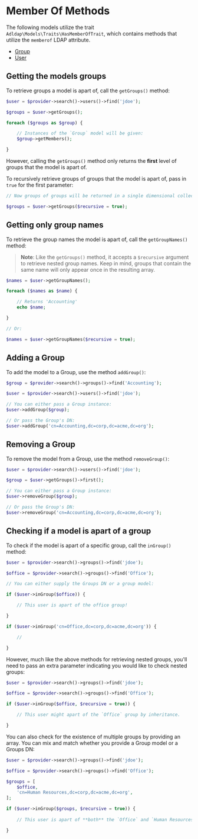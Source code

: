 # Member Of Methods

The following models utilize the trait `Adldap\Models\Traits\HasMemberOfTrait`, which contains methods that utilize the `memberof` LDAP attribute.

- [Group](docs/group.md)
- [User](docs/user.md)

## Getting the models groups

To retrieve groups a model is apart of, call the `getGroups()` method:

```php
$user = $provider->search()->users()->find('jdoe');

$groups = $user->getGroups();

foreach ($groups as $group) {

    // Instances of the `Group` model will be given:
    $group->getMembers();

}
```

However, calling the `getGroups()` method only returns the **first** level of groups that the model is apart of.

To recursively retrieve groups of groups that the model is apart of, pass in `true` for the first parameter:

```php
// Now groups of groups will be returned in a single dimensional collection.

$groups = $user->getGroups($recursive = true);
```

## Getting only group names

To retrieve the group names the model is apart of, call the `getGroupNames()` method:

> **Note**: Like the `getGroups()` method, it accepts a `$recursive` argument to retrieve
> nested group names. Keep in mind, groups that contain the same name will
> only appear once in the resulting array.

```php
$names = $user->getGroupNames();

foreach ($names as $name) {

    // Returns 'Accounting'
    echo $name;

}

// Or:

$names = $user->getGroupNames($recursive = true);
```

## Adding a Group

To add the model to a Group, use the method `addGroup()`:

```php
$group = $provider->search()->groups()->find('Accounting');

$user = $provider->search()->users()->find('jdoe');

// You can either pass a Group instance:
$user->addGroup($group);

// Or pass the Group's DN:
$user->addGroup('cn=Accounting,dc=corp,dc=acme,dc=org');
```

## Removing a Group

To remove the model from a Group, use the method `removeGroup()`:

```php
$user = $provider->search()->users()->find('jdoe');

$group = $user->getGroups()->first();

// You can either pass a Group instance:
$user->removeGroup($group);

// Or pass the Group's DN:
$user->removeGroup('cn=Accounting,dc=corp,dc=acme,dc=org');
```

## Checking if a model is apart of a group

To check if the model is apart of a specific group, call the `inGroup()` method:

```php
$user = $provider->search()->groups()->find('jdoe');

$office = $provider->search()->groups()->find('Office');

// You can either supply the Groups DN or a group model:

if ($user->inGroup($office)) {

    // This user is apart of the office group!

}

if ($user->inGroup('cn=Office,dc=corp,dc=acme,dc=org')) {

    //

}
```

However, much like the above methods for retrieving nested groups,
you'll need to pass an extra parameter indicating you
would like to check nested groups:

```php
$user = $provider->search()->groups()->find('jdoe');

$office = $provider->search()->groups()->find('Office');

if ($user->inGroup($office, $recursive = true)) {

    // This user might apart of the `Office` group by inheritance.

}
```

You can also check for the existence of multiple groups by providing an
array. You can mix and match whether you provide a
Group model or a Groups DN:

```php
$user = $provider->search()->groups()->find('jdoe');

$office = $provider->search()->groups()->find('Office');

$groups = [
    $office,
    'cn=Human Resources,dc=corp,dc=acme,dc=org',
];

if ($user->inGroup($groups, $recursive = true)) {
    
    // This user is apart of **both** the `Office` and `Human Resources` group!

}
```
